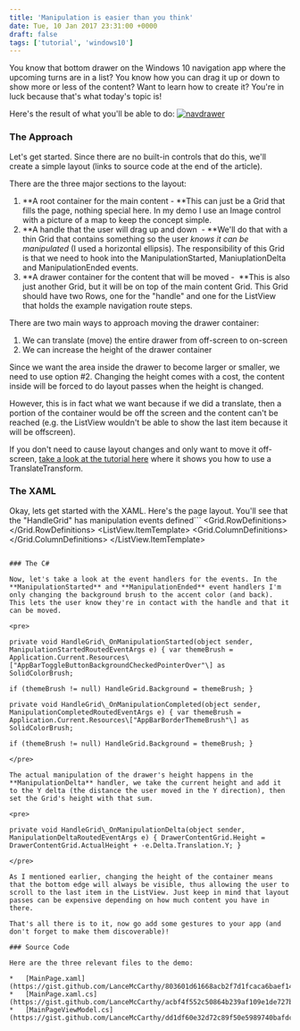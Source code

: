 ```yaml
---
title: 'Manipulation is easier than you think'
date: Tue, 10 Jan 2017 23:31:00 +0000
draft: false
tags: ['tutorial', 'windows10']
---
```


You know that bottom drawer on the Windows 10 navigation app where the upcoming turns are in a list? You know how you can drag it up or down to show more or less of the content? Want to learn how to create it? You're in luck because that's what today's topic is!

Here's the result of what you'll be able to do: [![navdrawer](/dvlup-blog/wp-content/uploads/2017/01/navdrawer.gif?w=214)](/dvlup-blog/wp-content/uploads/2017/01/navdrawer.gif)

### The Approach

Let's get started. Since there are no built-in controls that do this, we'll create a simple layout (links to source code at the end of the article).

There are the three major sections to the layout:

1.  **A root container for the main content - **This can just be a Grid that fills the page, nothing special here. In my demo I use an Image control with a picture of a map to keep the concept simple.
2.  **A handle that the user will drag up and down  - **We'll do that with a thin Grid that contains something so the user _knows it can be manipulated_ (I used a horizontal ellipsis). The responsibility of this Grid is that we need to hook into the ManipulationStarted, ManiuplationDelta and ManipulationEnded events.
3.  **A drawer container for the content that will be moved -  **This is also just another Grid, but it will be on top of the main content Grid. This Grid should have two Rows, one for the "handle" and one for the ListView that holds the example navigation route steps.

There are two main ways to approach moving the drawer container:

1.  We can translate (move) the entire drawer from off-screen to on-screen
2.  We can increase the height of the drawer container

Since we want the area inside the drawer to become larger or smaller, we need to use option #2. Changing the height comes with a cost, the content inside will be forced to do layout passes when the height is changed.

However, this is in fact what we want because if we did a translate, then a portion of the container would be off the screen and the content can't be reached (e.g. the ListView wouldn't be able to show the last item because it will be offscreen).

If you don't need to cause layout changes and only want to move it off-screen, [take a look at the tutorial here](https://msdn.microsoft.com/en-us/windows/uwp/input-and-devices/touch-interactions#manipulation-events) where it shows you how to use a TranslateTransform.

### The XAML

Okay, lets get started with the XAML. Here's the page layout. You'll see that the "HandleGrid" has manipulation events defined```
<Grid x:Name="DrawerContentGrid" VerticalAlignment="Bottom" Background="{ThemeResource AppBarBackgroundThemeBrush}" RenderTransformOrigin="0.5,0.5">     <Grid.RowDefinitions>         <RowDefinition Height="Auto" />         <RowDefinition />     </Grid.RowDefinitions>     <Grid x:Name="HandleGrid" ManipulationStarted="HandleGrid_OnManipulationStarted" ManipulationDelta="HandleGrid_OnManipulationDelta" ManipulationCompleted="HandleGrid_OnManipulationCompleted" ManipulationMode="TranslateY" Height="15" Background="{ThemeResource AppBarBorderThemeBrush}" BorderThickness="0,1,0,1" BorderBrush="{ThemeResource AppBarToggleButtonCheckedDisabledBackgroundThemeBrush}">         <SymbolIcon Symbol="More" />     </Grid>     <Grid x:Name="DrawerContent" Grid.Row="1">         <ListView x:Name="RouteSteps" ItemsSource="{Binding RouteSteps}">             <ListView.ItemTemplate>                 <DataTemplate>                     <Grid>                         <Grid.ColumnDefinitions>                             <ColumnDefinition Width="Auto" />                             <ColumnDefinition />                         </Grid.ColumnDefinitions>                         <Viewbox Width="48" Height="48">                             <Canvas Width="24" Height="24">                                 <Path Data="{Binding Icon}" Fill="Black" />                             </Canvas>                         </Viewbox>                         <TextBlock Text="{Binding Summary}" TextWrapping="Wrap" Margin="10,0,0,0" Grid.Column="1" VerticalAlignment="Center" />                     </Grid>                 </DataTemplate>             </ListView.ItemTemplate>         </ListView>     </Grid> </Grid>
```

### The C#

Now, let's take a look at the event handlers for the events. In the **ManipulationStarted** and **ManipulationEnded** event handlers I'm only changing the background brush to the accent color (and back). This lets the user know they're in contact with the handle and that it can be moved.

<pre>

private void HandleGrid\_OnManipulationStarted(object sender, ManipulationStartedRoutedEventArgs e) { var themeBrush = Application.Current.Resources\["AppBarToggleButtonBackgroundCheckedPointerOver"\] as SolidColorBrush;

if (themeBrush != null) HandleGrid.Background = themeBrush; }

private void HandleGrid\_OnManipulationCompleted(object sender, ManipulationCompletedRoutedEventArgs e) { var themeBrush = Application.Current.Resources\["AppBarBorderThemeBrush"\] as SolidColorBrush;

if (themeBrush != null) HandleGrid.Background = themeBrush; }

</pre>

The actual manipulation of the drawer's height happens in the **ManipulationDelta** handler, we take the current height and add it to the Y delta (the distance the user moved in the Y direction), then set the Grid's height with that sum.

<pre>

private void HandleGrid\_OnManipulationDelta(object sender, ManipulationDeltaRoutedEventArgs e) { DrawerContentGrid.Height = DrawerContentGrid.ActualHeight + -e.Delta.Translation.Y; }

</pre>

As I mentioned earlier, changing the height of the container means that the bottom edge will always be visible, thus allowing the user to scroll to the last item in the ListView. Just keep in mind that layout passes can be expensive depending on how much content you have in there.

That's all there is to it, now go add some gestures to your app (and don't forget to make them discoverable)!

### Source Code

Here are the three relevant files to the demo:

*   [MainPage.xaml](https://gist.github.com/LanceMcCarthy/803601d61668acb2f7d1fcaca6baef14)
*   [MainPage.xaml.cs](https://gist.github.com/LanceMcCarthy/acbf4f552c50864b239af109e1de727b)
*   [MainPageViewModel.cs](https://gist.github.com/LanceMcCarthy/dd1df60e32d72c89f50e5989740bafdc)